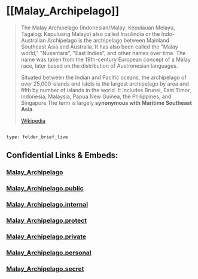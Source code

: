 
# [[Malay_Archipelago]] 
 

> The Malay Archipelago (Indonesian/Malay: Kepulauan Melayu, Tagalog: Kapuluang Malayo) also called Insulindia or the Indo-Australian Archipelago is the archipelago between Mainland Southeast Asia and Australia. It has also been called the "Malay world," "Nusantara", "East Indies", and other names over time. The name was taken from the 19th-century European concept of a Malay race, later based on the distribution of Austronesian languages.
>
> Situated between the Indian and Pacific oceans, the archipelago of over 25,000 islands and islets is the largest archipelago by area and fifth by number of islands in the world. It includes Brunei, East Timor, Indonesia, Malaysia, Papua New Guinea, the Philippines, and Singapore The term is largely __synonymous with Maritime Southeast Asia__.
>
> [Wikipedia](https://en.wikipedia.org/wiki/Malay%20Archipelago)


```folderv
```

```ccard
type: folder_brief_live
```
 


## Confidential Links & Embeds: 

### [Malay_Archipelago](/_Standards/Earth/Continent/Asia/Asia~South~East/Malay_Archipelago.md) 

### [Malay_Archipelago.public](/_public/Earth/Continent/Asia/Asia~South~East/Malay_Archipelago.public.md) 

### [Malay_Archipelago.internal](/_internal/Earth/Continent/Asia/Asia~South~East/Malay_Archipelago.internal.md) 

### [Malay_Archipelago.protect](/_protect/Earth/Continent/Asia/Asia~South~East/Malay_Archipelago.protect.md) 

### [Malay_Archipelago.private](/_private/Earth/Continent/Asia/Asia~South~East/Malay_Archipelago.private.md) 

### [Malay_Archipelago.personal](/_personal/Earth/Continent/Asia/Asia~South~East/Malay_Archipelago.personal.md) 

### [Malay_Archipelago.secret](/_secret/Earth/Continent/Asia/Asia~South~East/Malay_Archipelago.secret.md)

